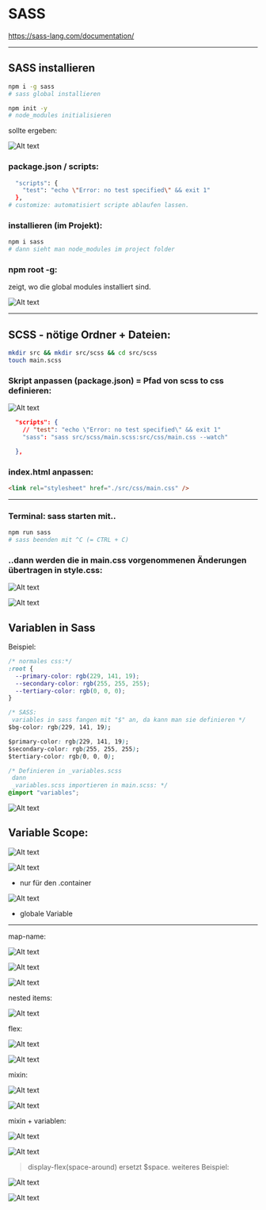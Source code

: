 # SASS

https://sass-lang.com/documentation/

---

## SASS installieren

```bash
npm i -g sass
# sass global installieren

npm init -y
# node_modules initialisieren
```

sollte ergeben:

![Alt text](image.png)

### package.json / scripts:

```bash
  "scripts": {
    "test": "echo \"Error: no test specified\" && exit 1"
  },
# customize: automatisiert scripte ablaufen lassen.
```

### installieren (im Projekt):

```bash
npm i sass
# dann sieht man node_modules im project folder
```

### npm root -g:

zeigt, wo die global modules installiert sind.

![Alt text](image-1.png)

---

## SCSS - nötige Ordner + Dateien:

```bash
mkdir src && mkdir src/scss && cd src/scss
touch main.scss
```

### Skript anpassen (package.json) = Pfad von scss to css definieren:

![Alt text](image-2.png)

```json
  "scripts": {
    // "test": "echo \"Error: no test specified\" && exit 1"
    "sass": "sass src/scss/main.scss:src/css/main.css --watch"

  },
```

### index.html anpassen:

```html
<link rel="stylesheet" href="./src/css/main.css" />
```

---

### Terminal: sass starten mit..

```bash
npm run sass
# sass beenden mit ^C (= CTRL + C)
```

### ..dann werden die in main.css vorgenommenen Änderungen übertragen in style.css:

![Alt text](image-3.png)

![Alt text](image-4.png)

## Variablen in Sass

Beispiel:

```css
/* normales css:*/
:root {
  --primary-color: rgb(229, 141, 19);
  --secondary-color: rgb(255, 255, 255);
  --tertiary-color: rgb(0, 0, 0);
}

/* SASS: 
 variables in sass fangen mit "$" an, da kann man sie definieren */
$bg-color: rgb(229, 141, 19);

$primary-color: rgb(229, 141, 19);
$secondary-color: rgb(255, 255, 255);
$tertiary-color: rgb(0, 0, 0);

/* Definieren in _variables.scss
 dann 
 _variables.scss importieren in main.scss: */
@import "variables";
```

![Alt text](image-7.png)

## Variable Scope:

![Alt text](image-10.png)

![Alt text](image-8.png)

- nur für den .container

![Alt text](image-9.png)

- globale Variable

---

map-name:

![Alt text](image-12.png)

![Alt text](image-11.png)

![Alt text](image-13.png)

nested items:

![Alt text](image-15.png)

flex:

![Alt text](image-16.png)

![Alt text](image-17.png)

mixin:

![Alt text](image-19.png)

![Alt text](image-18.png)

mixin + variablen:

![Alt text](image-20.png)

![Alt text](image-21.png)

> display-flex(space-around) ersetzt $space.
> weiteres Beispiel:

![Alt text](image-22.png)

![Alt text](image-23.png)
